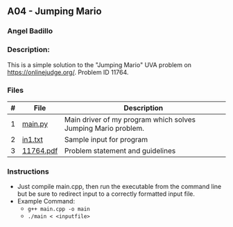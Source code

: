 ## A04 - Jumping Mario
### Angel Badillo
### Description:

This is a simple solution to the "Jumping Mario" UVA problem on https://onlinejudge.org/. Problem ID 11764.

### Files

| # | File                   | Description                                                   |
|:-:|------------------------|---------------------------------------------------------------|
| 1 | [main.py](main.py)     | Main driver of my program which solves Jumping Mario problem. |
| 2 | [in1.txt](in1.txt)     | Sample input for program                                      |
| 3 | [11764.pdf](11764.pdf) | Problem statement and guidelines                              |

### Instructions

- Just compile main.cpp, then run the executable from the command line but be sure to redirect
input to a correctly formatted input file.
- Example Command:
    - `g++ main.cpp -o main`
    - `./main < <inputfile>`
